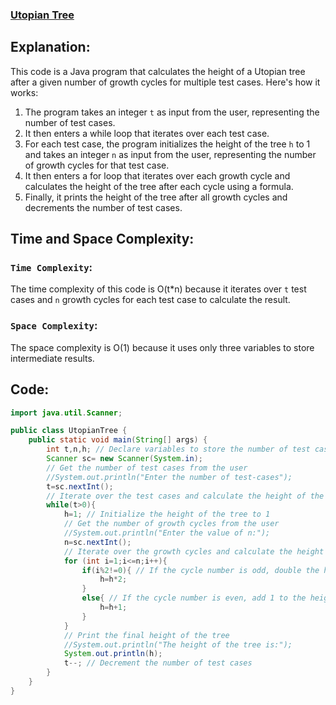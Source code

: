 ### [Utopian Tree](https://www.hackerrank.com/challenges/utopian-tree/problem)

## Explanation:
This code is a Java program that calculates the height of a Utopian tree after a given number of growth cycles for multiple test cases. Here's how it works:

1. The program takes an integer `t` as input from the user, representing the number of test cases.
2. It then enters a while loop that iterates over each test case.
3. For each test case, the program initializes the height of the tree `h` to 1 and takes an integer `n` as input from the user, representing the number of growth cycles for that test case.
4. It then enters a for loop that iterates over each growth cycle and calculates the height of the tree after each cycle using a formula.
5. Finally, it prints the height of the tree after all growth cycles and decrements the number of test cases.

## Time and Space Complexity:
### `Time Complexity`:
The time complexity of this code is O(t*n) because it iterates over `t` test cases and `n` growth cycles for each test case to calculate the result. 

### `Space Complexity`:
The space complexity is O(1) because it uses only three variables to store intermediate results.

## Code:
```java
import java.util.Scanner;

public class UtopianTree {
    public static void main(String[] args) {
        int t,n,h; // Declare variables to store the number of test cases, the number of growth cycles, and the height of the tree
        Scanner sc= new Scanner(System.in);
        // Get the number of test cases from the user
        //System.out.println("Enter the number of test-cases");
        t=sc.nextInt();
        // Iterate over the test cases and calculate the height of the tree for each case
        while(t>0){
            h=1; // Initialize the height of the tree to 1
            // Get the number of growth cycles from the user
            //System.out.println("Enter the value of n:");
            n=sc.nextInt();
            // Iterate over the growth cycles and calculate the height of the tree after each cycle
            for (int i=1;i<=n;i++){
                if(i%2!=0){ // If the cycle number is odd, double the height of the tree
                    h=h*2;
                }
                else{ // If the cycle number is even, add 1 to the height of the tree
                    h=h+1;
                }
            }
            // Print the final height of the tree
            //System.out.println("The height of the tree is:");
            System.out.println(h);
            t--; // Decrement the number of test cases
        }
    }
}
```
